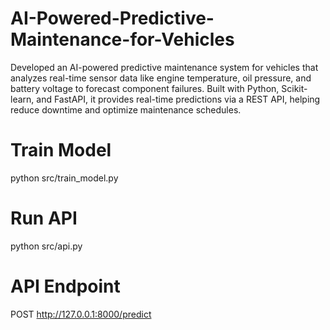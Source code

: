 # AI-Powered-Predictive-Maintenance-for-Vehicles
Developed an AI-powered predictive maintenance system for vehicles that analyzes real-time sensor data like engine temperature, oil pressure, and battery voltage to forecast component failures. Built with Python, Scikit-learn, and FastAPI, it provides real-time predictions via a REST API, helping reduce downtime and optimize maintenance schedules.
# Train Model
python src/train_model.py

# Run API
python src/api.py

# API Endpoint
POST http://127.0.0.1:8000/predict
